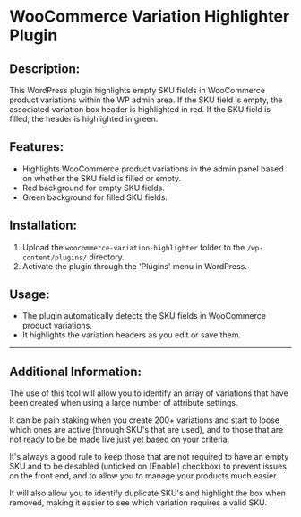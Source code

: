 # WooCommerce Variation Highlighter Plugin

## Description:
This WordPress plugin highlights empty SKU fields in WooCommerce product variations within the WP admin area. If the SKU field is empty, the associated variation box header is highlighted in red. If the SKU field is filled, the header is highlighted in green.

## Features:
- Highlights WooCommerce product variations in the admin panel based on whether the SKU field is filled or empty.
- Red background for empty SKU fields.
- Green background for filled SKU fields.

## Installation:
1. Upload the `woocommerce-variation-highlighter` folder to the `/wp-content/plugins/` directory.
2. Activate the plugin through the 'Plugins' menu in WordPress.

## Usage:
- The plugin automatically detects the SKU fields in WooCommerce product variations.
- It highlights the variation headers as you edit or save them.

-----------------------
## Additional Information:

The use of this tool will allow you to identify an array of variations that have been created when using a large number of attribute settings.

It can be pain staking when you create 200+ variations and start to loose which ones are active (through SKU's that are used), and to those that are not ready to be be made live just yet based on your criteria.

It's always a good rule to keep those that are not required to have an empty SKU and to be desabled (unticked on [Enable] checkbox) to prevent issues on the front end, and to allow you to manage your products much easier.

It will also allow you to identify duplicate SKU's and highlight the box when removed, making it easier to see which variation requires a valid SKU.
